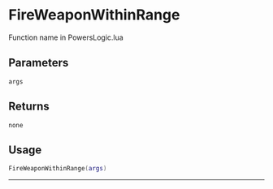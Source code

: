# FireWeaponWithinRange
Function name in PowersLogic.lua
## Parameters
`args`
## Returns
`none`
## Usage
```lua
FireWeaponWithinRange(args)
```
---

